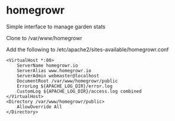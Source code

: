 # homegrowr

Simple interface to manage garden stats

Clone to /var/www/homegrowr

Add the following to /etc/apache2/sites-available/homegrowr.conf
```
<VirtualHost *:80>
    ServerName homegrowr.io
    ServerAlias www.homegrowr.io
    ServerAdmin webmaster@localhost
    DocumentRoot /var/www/homegrowr/public
    ErrorLog ${APACHE_LOG_DIR}/error.log
    CustomLog ${APACHE_LOG_DIR}/access.log combined
</VirtualHost>
<Directory /var/www/homegrowr/public>
    AllowOverride All
</Directory>
```
